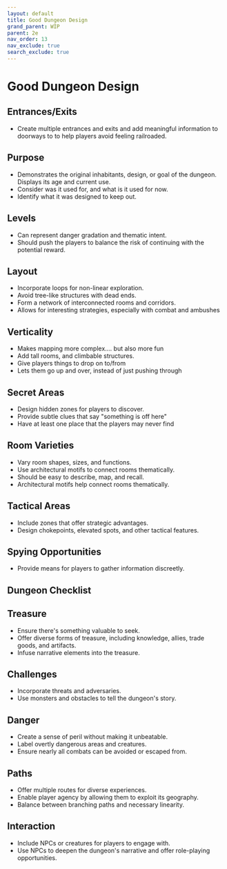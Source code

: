 ```yaml
---
layout: default
title: Good Dungeon Design
grand_parent: WIP
parent: 2e
nav_order: 13
nav_exclude: true
search_exclude: true
---
```


# Good Dungeon Design

## Entrances/Exits
  - Create multiple entrances and exits and add meaningful information to doorways to to help players avoid feeling railroaded.
  
## Purpose
  - Demonstrates the original inhabitants, design, or goal of the dungeon. Displays its age and current use.
  - Consider was it used for, and what is it used for now. 
  - Identify what it was designed to keep out.
  
## Levels
  - Can represent danger gradation and thematic intent.
  - Should push the players to balance the risk of continuing with the potential reward.
  
## Layout
  - Incorporate loops for non-linear exploration.
  - Avoid tree-like structures with dead ends.
  - Form a network of interconnected rooms and corridors.
  - Allows for interesting strategies, especially with combat and ambushes

## Verticality
  - Makes mapping more complex.... but also more fun
  - Add tall rooms, and climbable structures.
  - Give players things to drop on to/from
  - Lets them go up and over, instead of just pushing through
  
## Secret Areas
  - Design hidden zones for players to discover.
  - Provide subtle clues that say "something is off here"
  - Have at least one place that the players may never find
  
## Room Varieties
  - Vary room shapes, sizes, and functions.
  - Use architectural motifs to connect rooms thematically.
  - Should be easy to describe, map, and recall.
  - Architectural motifs help connect rooms thematically.
  
## Tactical Areas
  - Include zones that offer strategic advantages.
  - Design chokepoints, elevated spots, and other tactical features.
  
## Spying Opportunities
  - Provide means for players to gather information discreetly.

## Dungeon Checklist

## Treasure
  - Ensure there's something valuable to seek.
  - Offer diverse forms of treasure, including knowledge, allies, trade goods, and artifacts.
  - Infuse narrative elements into the treasure.
  
## Challenges
  - Incorporate threats and adversaries.
  - Use monsters and obstacles to tell the dungeon's story.

## Danger
  - Create a sense of peril without making it unbeatable.
  - Label overtly dangerous areas and creatures.
  - Ensure nearly all combats can be avoided or escaped from.
  
## Paths
  - Offer multiple routes for diverse experiences.
  - Enable player agency by allowing them to exploit its geography.
  - Balance between branching paths and necessary linearity.
  
## Interaction
  - Include NPCs or creatures for players to engage with.
  - Use NPCs to deepen the dungeon's narrative and offer role-playing opportunities.